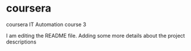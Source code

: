 # coursera
coursera IT Automation course 3

I am editing the README file. Adding some more details about the project descriptions
